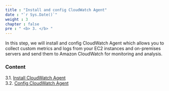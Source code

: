```yaml
---
title : "Install and config CloudWatch Agent"
date : "`r Sys.Date()`"
weight : 3
chapter : false
pre : " <b> 3. </b> "
---
```


In this step, we will install and config CloudWatch Agent which allows you to collect custom metrics and logs from your EC2 instances and on-premises servers and send them to Amazon CloudWatch for monitoring and analysis.

### Content

3.1. [Install CloudWatch Agent](3.1-install-cwagent/)\
3.2. [Config CloudWatch Agent](3.2-config-cwagent/)